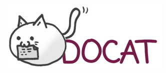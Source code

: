 ![docat - Host your docs. Simple. Versioned. Fancy.](https://github.com/docat-org/.github/blob/main/logo.png?raw=true)